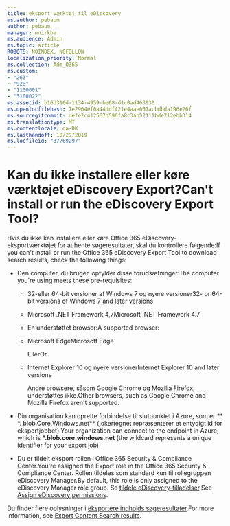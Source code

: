```yaml
---
title: eksport værktøj til eDiscovery
ms.author: pebaum
author: pebaum
manager: mnirkhe
ms.audience: Admin
ms.topic: article
ROBOTS: NOINDEX, NOFOLLOW
localization_priority: Normal
ms.collection: Adm_O365
ms.custom:
- "263"
- "928"
- "1100001"
- "3100022"
ms.assetid: b16d310d-1134-4959-be68-d1c0ad463930
ms.openlocfilehash: 7e2964ef0a44ddf421e4aae007acbdbda196e20f
ms.sourcegitcommit: defe2c412567b596fa8c3ab52111bde712ebb314
ms.translationtype: MT
ms.contentlocale: da-DK
ms.lasthandoff: 10/29/2019
ms.locfileid: "37769297"
---
```

# <a name="cant-install-or-run-the-ediscovery-export-tool"></a><span data-ttu-id="d3c59-102">Kan du ikke installere eller køre værktøjet eDiscovery Export?</span><span class="sxs-lookup"><span data-stu-id="d3c59-102">Can't install or run the eDiscovery Export Tool?</span></span>

<span data-ttu-id="d3c59-103">Hvis du ikke kan installere eller køre Office 365 eDiscovery-eksportværktøjet for at hente søgeresultater, skal du kontrollere følgende:</span><span class="sxs-lookup"><span data-stu-id="d3c59-103">If you can't install or run the Office 365 eDiscovery Export Tool to download search results, check the following things:</span></span>
  
- <span data-ttu-id="d3c59-104">Den computer, du bruger, opfylder disse forudsætninger:</span><span class="sxs-lookup"><span data-stu-id="d3c59-104">The computer you're using meets these pre-requisites:</span></span>

  - <span data-ttu-id="d3c59-105">32-eller 64-bit versioner af Windows 7 og nyere versioner</span><span class="sxs-lookup"><span data-stu-id="d3c59-105">32- or 64-bit versions of Windows 7 and later versions</span></span>

  - <span data-ttu-id="d3c59-106">Microsoft .NET Framework 4,7</span><span class="sxs-lookup"><span data-stu-id="d3c59-106">Microsoft .NET Framework 4.7</span></span>

  - <span data-ttu-id="d3c59-107">En understøttet browser:</span><span class="sxs-lookup"><span data-stu-id="d3c59-107">A supported browser:</span></span>

  - <span data-ttu-id="d3c59-108">Microsoft Edge</span><span class="sxs-lookup"><span data-stu-id="d3c59-108">Microsoft Edge</span></span>

    <span data-ttu-id="d3c59-109">Eller</span><span class="sxs-lookup"><span data-stu-id="d3c59-109">Or</span></span>

  - <span data-ttu-id="d3c59-110">Internet Explorer 10 og nyere versioner</span><span class="sxs-lookup"><span data-stu-id="d3c59-110">Internet Explorer 10 and later versions</span></span>

    <span data-ttu-id="d3c59-111">Andre browsere, såsom Google Chrome og Mozilla Firefox, understøttes ikke.</span><span class="sxs-lookup"><span data-stu-id="d3c59-111">Other browsers, such as Google Chrome and Mozilla Firefox aren't supported.</span></span>

- <span data-ttu-id="d3c59-112">Din organisation kan oprette forbindelse til slutpunktet i Azure, som er \*\* \*. blob.Core.Windows.net\*\* (jokertegnet repræsenterer et entydigt id for eksportjobbet).</span><span class="sxs-lookup"><span data-stu-id="d3c59-112">Your organization can connect to the endpoint in Azure, which is **\*.blob.core.windows.net** (the wildcard represents a unique identifier for your export job).</span></span>

- <span data-ttu-id="d3c59-113">Du er tildelt eksport rollen i Office 365 Security &amp; Compliance Center.</span><span class="sxs-lookup"><span data-stu-id="d3c59-113">You're assigned the Export role in the Office 365 Security &amp; Compliance Center.</span></span> <span data-ttu-id="d3c59-114">Rollen tildeles som standard kun til rollegruppen eDiscovery Manager.</span><span class="sxs-lookup"><span data-stu-id="d3c59-114">By default, this role is only assigned to the eDiscovery Manager role group.</span></span> <span data-ttu-id="d3c59-115">Se [tildele eDiscovery-tilladelser](https://docs.microsoft.com/office365/securitycompliance/assign-ediscovery-permissions).</span><span class="sxs-lookup"><span data-stu-id="d3c59-115">See [Assign eDiscovery permissions](https://docs.microsoft.com/office365/securitycompliance/assign-ediscovery-permissions).</span></span>

<span data-ttu-id="d3c59-116">Du finder flere oplysninger i [eksportere indholds søgeresultater](https://docs.microsoft.com/office365/securitycompliance/export-search-results).</span><span class="sxs-lookup"><span data-stu-id="d3c59-116">For more information, see [Export Content Search results](https://docs.microsoft.com/office365/securitycompliance/export-search-results).</span></span>
  